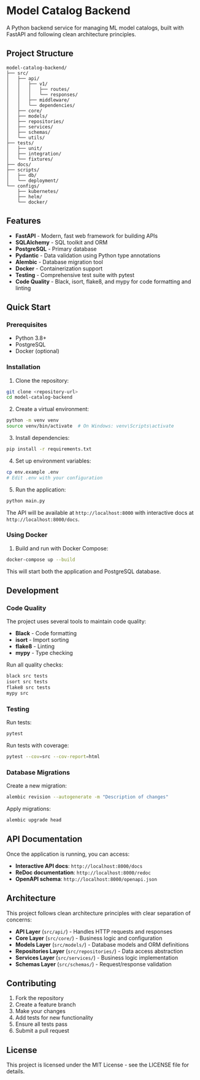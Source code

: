 # Model Catalog Backend

A Python backend service for managing ML model catalogs, built with FastAPI and following clean architecture principles.

## Project Structure

```
model-catalog-backend/
├── src/
│   ├── api/
│   │   ├── v1/
│   │   │   ├── routes/
│   │   │   └── responses/
│   │   ├── middleware/
│   │   └── dependencies/
│   ├── core/
│   ├── models/
│   ├── repositories/
│   ├── services/
│   ├── schemas/
│   └── utils/
├── tests/
│   ├── unit/
│   ├── integration/
│   └── fixtures/
├── docs/
├── scripts/
│   ├── db/
│   └── deployment/
└── configs/
    ├── kubernetes/
    ├── helm/
    └── docker/
```

## Features

- **FastAPI** - Modern, fast web framework for building APIs
- **SQLAlchemy** - SQL toolkit and ORM
- **PostgreSQL** - Primary database
- **Pydantic** - Data validation using Python type annotations
- **Alembic** - Database migration tool
- **Docker** - Containerization support
- **Testing** - Comprehensive test suite with pytest
- **Code Quality** - Black, isort, flake8, and mypy for code formatting and linting

## Quick Start

### Prerequisites

- Python 3.8+
- PostgreSQL
- Docker (optional)

### Installation

1. Clone the repository:
```bash
git clone <repository-url>
cd model-catalog-backend
```

2. Create a virtual environment:
```bash
python -m venv venv
source venv/bin/activate  # On Windows: venv\Scripts\activate
```

3. Install dependencies:
```bash
pip install -r requirements.txt
```

4. Set up environment variables:
```bash
cp env.example .env
# Edit .env with your configuration
```

5. Run the application:
```bash
python main.py
```

The API will be available at `http://localhost:8000` with interactive docs at `http://localhost:8000/docs`.

### Using Docker

1. Build and run with Docker Compose:
```bash
docker-compose up --build
```

This will start both the application and PostgreSQL database.

## Development

### Code Quality

The project uses several tools to maintain code quality:

- **Black** - Code formatting
- **isort** - Import sorting
- **flake8** - Linting
- **mypy** - Type checking

Run all quality checks:
```bash
black src tests
isort src tests
flake8 src tests
mypy src
```

### Testing

Run tests:
```bash
pytest
```

Run tests with coverage:
```bash
pytest --cov=src --cov-report=html
```

### Database Migrations

Create a new migration:
```bash
alembic revision --autogenerate -m "Description of changes"
```

Apply migrations:
```bash
alembic upgrade head
```

## API Documentation

Once the application is running, you can access:

- **Interactive API docs**: `http://localhost:8000/docs`
- **ReDoc documentation**: `http://localhost:8000/redoc`
- **OpenAPI schema**: `http://localhost:8000/openapi.json`

## Architecture

This project follows clean architecture principles with clear separation of concerns:

- **API Layer** (`src/api/`) - Handles HTTP requests and responses
- **Core Layer** (`src/core/`) - Business logic and configuration
- **Models Layer** (`src/models/`) - Database models and ORM definitions
- **Repositories Layer** (`src/repositories/`) - Data access abstraction
- **Services Layer** (`src/services/`) - Business logic implementation
- **Schemas Layer** (`src/schemas/`) - Request/response validation

## Contributing

1. Fork the repository
2. Create a feature branch
3. Make your changes
4. Add tests for new functionality
5. Ensure all tests pass
6. Submit a pull request

## License

This project is licensed under the MIT License - see the LICENSE file for details.
